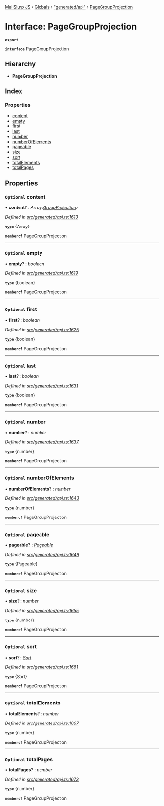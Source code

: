 [MailSlurp JS](../README.md) › [Globals](../globals.md) › ["generated/api"](../modules/_generated_api_.md) › [PageGroupProjection](_generated_api_.pagegroupprojection.md)

# Interface: PageGroupProjection

**`export`** 

**`interface`** PageGroupProjection

## Hierarchy

* **PageGroupProjection**

## Index

### Properties

* [content](_generated_api_.pagegroupprojection.md#optional-content)
* [empty](_generated_api_.pagegroupprojection.md#optional-empty)
* [first](_generated_api_.pagegroupprojection.md#optional-first)
* [last](_generated_api_.pagegroupprojection.md#optional-last)
* [number](_generated_api_.pagegroupprojection.md#optional-number)
* [numberOfElements](_generated_api_.pagegroupprojection.md#optional-numberofelements)
* [pageable](_generated_api_.pagegroupprojection.md#optional-pageable)
* [size](_generated_api_.pagegroupprojection.md#optional-size)
* [sort](_generated_api_.pagegroupprojection.md#optional-sort)
* [totalElements](_generated_api_.pagegroupprojection.md#optional-totalelements)
* [totalPages](_generated_api_.pagegroupprojection.md#optional-totalpages)

## Properties

### `Optional` content

• **content**? : *Array‹[GroupProjection](_generated_api_.groupprojection.md)›*

*Defined in [src/generated/api.ts:1613](https://github.com/mailslurp/mailslurp-client-ts-js/blob/7141c32/src/generated/api.ts#L1613)*

**`type`** {Array<GroupProjection>}

**`memberof`** PageGroupProjection

___

### `Optional` empty

• **empty**? : *boolean*

*Defined in [src/generated/api.ts:1619](https://github.com/mailslurp/mailslurp-client-ts-js/blob/7141c32/src/generated/api.ts#L1619)*

**`type`** {boolean}

**`memberof`** PageGroupProjection

___

### `Optional` first

• **first**? : *boolean*

*Defined in [src/generated/api.ts:1625](https://github.com/mailslurp/mailslurp-client-ts-js/blob/7141c32/src/generated/api.ts#L1625)*

**`type`** {boolean}

**`memberof`** PageGroupProjection

___

### `Optional` last

• **last**? : *boolean*

*Defined in [src/generated/api.ts:1631](https://github.com/mailslurp/mailslurp-client-ts-js/blob/7141c32/src/generated/api.ts#L1631)*

**`type`** {boolean}

**`memberof`** PageGroupProjection

___

### `Optional` number

• **number**? : *number*

*Defined in [src/generated/api.ts:1637](https://github.com/mailslurp/mailslurp-client-ts-js/blob/7141c32/src/generated/api.ts#L1637)*

**`type`** {number}

**`memberof`** PageGroupProjection

___

### `Optional` numberOfElements

• **numberOfElements**? : *number*

*Defined in [src/generated/api.ts:1643](https://github.com/mailslurp/mailslurp-client-ts-js/blob/7141c32/src/generated/api.ts#L1643)*

**`type`** {number}

**`memberof`** PageGroupProjection

___

### `Optional` pageable

• **pageable**? : *[Pageable](_generated_api_.pageable.md)*

*Defined in [src/generated/api.ts:1649](https://github.com/mailslurp/mailslurp-client-ts-js/blob/7141c32/src/generated/api.ts#L1649)*

**`type`** {Pageable}

**`memberof`** PageGroupProjection

___

### `Optional` size

• **size**? : *number*

*Defined in [src/generated/api.ts:1655](https://github.com/mailslurp/mailslurp-client-ts-js/blob/7141c32/src/generated/api.ts#L1655)*

**`type`** {number}

**`memberof`** PageGroupProjection

___

### `Optional` sort

• **sort**? : *[Sort](_generated_api_.sort.md)*

*Defined in [src/generated/api.ts:1661](https://github.com/mailslurp/mailslurp-client-ts-js/blob/7141c32/src/generated/api.ts#L1661)*

**`type`** {Sort}

**`memberof`** PageGroupProjection

___

### `Optional` totalElements

• **totalElements**? : *number*

*Defined in [src/generated/api.ts:1667](https://github.com/mailslurp/mailslurp-client-ts-js/blob/7141c32/src/generated/api.ts#L1667)*

**`type`** {number}

**`memberof`** PageGroupProjection

___

### `Optional` totalPages

• **totalPages**? : *number*

*Defined in [src/generated/api.ts:1673](https://github.com/mailslurp/mailslurp-client-ts-js/blob/7141c32/src/generated/api.ts#L1673)*

**`type`** {number}

**`memberof`** PageGroupProjection
